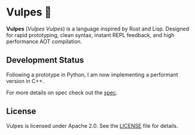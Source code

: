 # Vulpes 🦊

**Vulpes** (*Vulpes Vulpes*) is a language inspired by Rust and Lisp. Designed for rapid prototyping, clean syntax, instant REPL feedback, and high performance AOT compilation. 

## Development Status

Following a prototype in Python, I am now implementing a performant version in C++.

For more details on spec check out the [spec](docs/spec.md).

## License

Vulpes is licensed under Apache 2.0. See the [LICENSE](LICENSE) file for details.